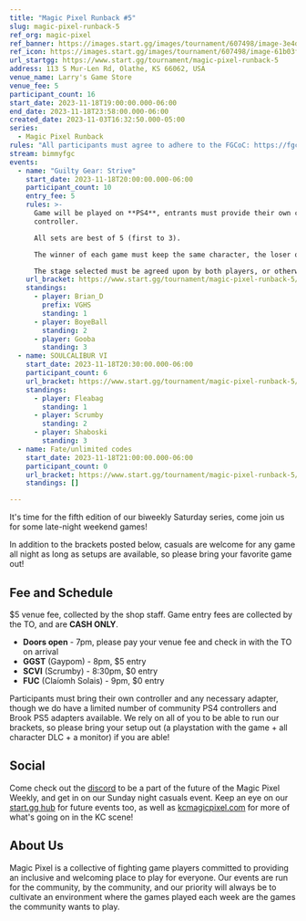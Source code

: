 ```yaml
---
title: "Magic Pixel Runback #5"
slug: magic-pixel-runback-5
ref_org: magic-pixel
ref_banner: https://images.start.gg/images/tournament/607498/image-3e4d130fc73ee13e5b56eb49dac86cfb.png?ehk=f2X2XbjZmQmjWAuOyXX0VSnYAEzOYG6k8G8wOqk2vPg%3D&ehkOptimized=ykfc3nRggEEhndgUI45XNMK%2F12WHW4AVwcg2MukQqQU%3D
ref_icon: https://images.start.gg/images/tournament/607498/image-61b03f55abae06a6bb5a40a34c44f93a.png?ehk=uPzv4z%2FyYGS00UfToaJhttNRteTA16T%2BvKjg2IiNLQ4%3D&ehkOptimized=3PyTmSKw93e2QMZiURf1kl%2F1CUw%2BHA9ph9NJr8WDEWE%3D
url_startgg: https://www.start.gg/tournament/magic-pixel-runback-5
address: 113 S Mur-Len Rd, Olathe, KS 66062, USA
venue_name: Larry's Game Store
venue_fee: 5
participant_count: 16
start_date: 2023-11-18T19:00:00.000-06:00
end_date: 2023-11-18T23:58:00.000-06:00
created_date: 2023-11-03T16:32:50.000-05:00
series:
  - Magic Pixel Runback
rules: "All participants must agree to adhere to the FGCoC: https://fgcoc.com/"
stream: bimmyfgc
events:
  - name: "Guilty Gear: Strive"
    start_date: 2023-11-18T20:00:00.000-06:00
    participant_count: 10
    entry_fee: 5
    rules: >-
      Game will be played on **PS4**, entrants must provide their own compatible
      controller.  

      All sets are best of 5 (first to 3).  

      The winner of each game must keep the same character, the loser of that game may switch characters.  

      The stage selected must be agreed upon by both players, or otherwise selected at random.
    url_bracket: https://www.start.gg/tournament/magic-pixel-runback-5/events/strive/brackets/1506415/2270823
    standings:
      - player: Brian_D
        prefix: VGHS
        standing: 1
      - player: BoyeBall
        standing: 2
      - player: Gooba
        standing: 3
  - name: SOULCALIBUR VI
    start_date: 2023-11-18T20:30:00.000-06:00
    participant_count: 6
    url_bracket: https://www.start.gg/tournament/magic-pixel-runback-5/events/scvi-double-elimination/brackets/1506419/2270827
    standings:
      - player: Fleabag
        standing: 1
      - player: Scrumby
        standing: 2
      - player: Shaboski
        standing: 3
  - name: Fate/unlimited codes
    start_date: 2023-11-18T21:00:00.000-06:00
    participant_count: 0
    url_bracket: https://www.start.gg/tournament/magic-pixel-runback-5/events/fate-unlimited-codes/brackets/1506424/2270832
    standings: []

---
```


It's time for the fifth edition of our biweekly Saturday series, come join us for some late-night weekend games!

In addition to the brackets posted below, casuals are welcome for any game all night as long as setups are available, so please bring your favorite game out!

## Fee and Schedule
$5 venue fee, collected by the shop staff. Game entry fees are collected by the TO, and are **CASH ONLY**.

- **Doors open** - 7pm, please pay your venue fee and check in with the TO on arrival
- **GGST** (Gaypom) - 8pm, $5 entry 
- **SCVI** (Scrumby) - 8:30pm, $0 entry
- **FUC** (Claíomh Solais) - 9pm, $0 entry

Participants must bring their own controller and any necessary adapter, though we do have a limited number of community PS4 controllers and Brook PS5 adapters available. We rely on all of you to be able to run our brackets, so please bring your setup out (a playstation with the game + all character DLC + a monitor) if you are able!  

## Social
Come check out the [discord](https://discord.gg/jkmn6CVrrQ) to be a part of the future of the Magic Pixel Weekly, and get in on our Sunday night casuals event. Keep an eye on our [start.gg hub](https://www.start.gg/hub/magic-pixel) for future events too, as well as [kcmagicpixel.com](https://kcmagicpixel.com) for more of what's going on in the KC scene!

## About Us

Magic Pixel is a collective of fighting game players committed to providing an inclusive and welcoming place to play for everyone. Our events are run for the community, by the community, and our priority will always be to cultivate an environment where the games played each week are the games the community wants to play.
  